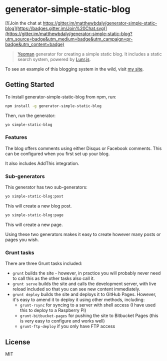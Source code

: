 # generator-simple-static-blog 

[![Join the chat at https://gitter.im/matthewbdaly/generator-simple-static-blog](https://badges.gitter.im/Join%20Chat.svg)](https://gitter.im/matthewbdaly/generator-simple-static-blog?utm_source=badge&utm_medium=badge&utm_campaign=pr-badge&utm_content=badge)

> [Yeoman](http://yeoman.io) generator for creating a simple static blog. It includes a static search system, powered by [Lunr.js](http://lunrjs.com/).

To see an example of this blogging system in the wild, visit [my site](http://matthewdaly.co.uk).


## Getting Started

To install generator-simple-static-blog from npm, run:

```bash
npm install -g generator-simple-static-blog
```

Then, run the generator:

```bash
yo simple-static-blog
```

### Features

The blog offers comments using either Disqus or Facebook comments. This can be configured when you first set up your blog.

It also includes AddThis integration.

### Sub-generators

This generator has two sub-generators:

```bash
yo simple-static-blog:post
```

This will create a new blog post.

```bash
yo simple-static-blog:page
```

This will create a new page.

Using these two generators makes it easy to create however many posts or pages you wish.

### Grunt tasks

There are three Grunt tasks included:

* `grunt` builds the site - however, in practice you will probably never need to call this as the other tasks also call it.
* `grunt serve` builds the site and calls the development server, with live reload included so that you can see new content immediately.
* `grunt deploy` builds the site and deploys it to GitHub Pages. However, it's easy to amend it to deploy it using other methods, including:
  * `grunt-rsync` for syncing to a server with shell access (I have used this to deploy to a Raspberry Pi)
  * `grunt-bitbucket-pages` for pushing the site to Bitbucket Pages (this is very easy to configure and works well)
  * `grunt-ftp-deploy` if you only have FTP access

## License

MIT
